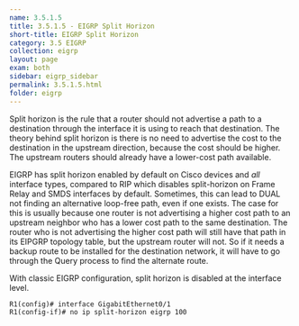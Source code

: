 ```yaml
---
name: 3.5.1.5
title: 3.5.1.5 - EIGRP Split Horizon
short-title: EIGRP Split Horizon
category: 3.5 EIGRP
collection: eigrp
layout: page
exam: both
sidebar: eigrp_sidebar
permalink: 3.5.1.5.html
folder: eigrp
---
```

Split horizon is the rule that a router should not advertise a path to a destination through the interface it is using to reach that destination. The theory behind split horizon is there is no need to advertise the cost to the destination in the upstream direction, because the cost should be higher. The upstream routers should already have a lower-cost path available.

EIGRP has split horizon enabled by default on Cisco devices and *all* interface types, compared to RIP which disables split-horizon on Frame Relay and SMDS interfaces by default. Sometimes, this can lead to DUAL not finding an alternative loop-free path, even if one exists. The case for this is usually because one router is not advertising a higher cost path to an upstream neighbor who has a lower cost path to the same destination. The router who is not advertising the higher cost path will still have that path in its EIPGRP topology table, but the upstream router will not. So if it needs a backup route to be installed for the destination network, it will have to go through the Query process to find the alternate route.

With classic EIGRP configuration, split horizon is disabled at the interface level.
```
R1(config)# interface GigabitEthernet0/1
R1(config-if)# no ip split-horizon eigrp 100
```
